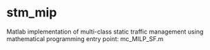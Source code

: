 # stm_mip
Matlab implementation of multi-class static traffic management using mathematical programming
entry point: mc_MILP_SF.m
